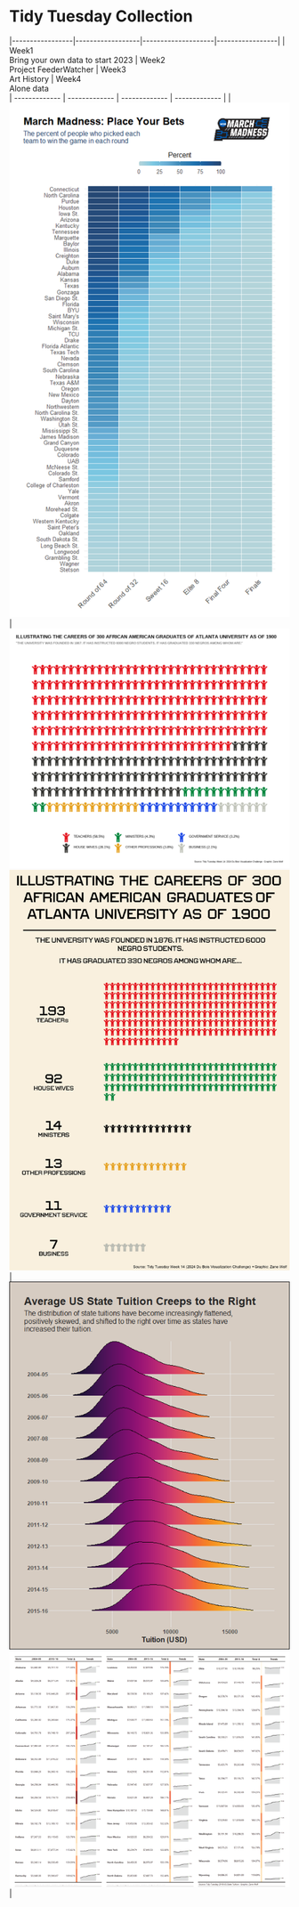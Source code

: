 # Tidy Tuesday Collection 

|-----------------|------------------|--------------------|-----------------|
| Week1<br>Bring your own data to start 2023  | Week2<br>Project FeederWatcher  | Week3<br>Art History  | Week4<br>Alone data    
| ------------- | ------------- | ------------- | ------------- |
| ![Heatmap showing percentage of pick to win by round for each time](https://github.com/zanewolf/tidytuesday/blob/main/2024_W13_MarchMadness/MarchMadness_Heatmap.png?raw=true) | ![Pictogram waffle plot showing distribution of occupations for 330 black graduates from Atlanta University as of 1990](https://github.com/zanewolf/tidytuesday/blob/main/2024_W14_DuBois/Waffle.png?raw=true) ![Infographic Version](https://github.com/zanewolf/tidytuesday/blob/main/2024_W14_DuBois/Week14_WEBDuBois_Infographic.png?raw=true)| ![Density Ridgeline plot showing distribution of tuitions for all states by year, the density plots slowly flatten and shift right (increase).](https://github.com/zanewolf/tidytuesday/blob/main/2018_W1_%20Tuition/Tuition_Ridges.png?raw=true) ![Table with State, first year tuition, last year tuition, percent_increase, and sparklines, in alphabetical order split across three columns](https://github.com/zanewolf/tidytuesday/blob/main/2018_W1_%20Tuition/Table_Split.png?raw=true) |


